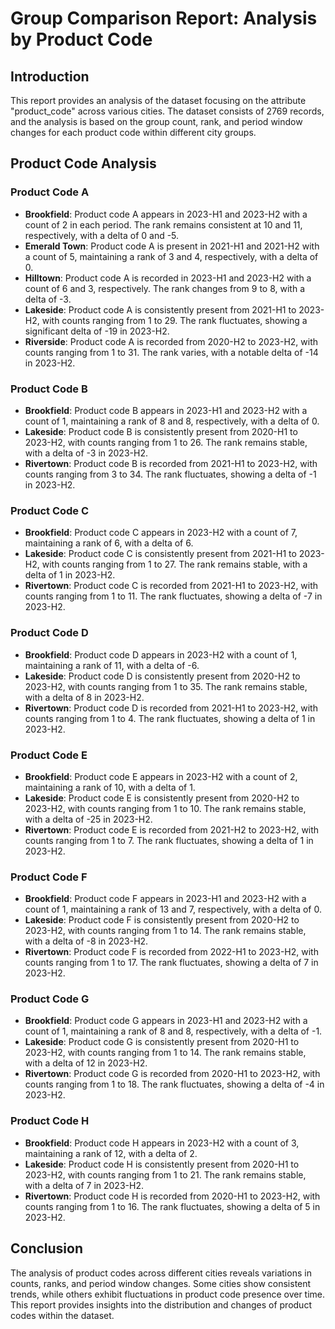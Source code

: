 # Group Comparison Report: Analysis by Product Code

## Introduction

This report provides an analysis of the dataset focusing on the attribute "product_code" across various cities. The dataset consists of 2769 records, and the analysis is based on the group count, rank, and period window changes for each product code within different city groups.

## Product Code Analysis

### Product Code A

- **Brookfield**: Product code A appears in 2023-H1 and 2023-H2 with a count of 2 in each period. The rank remains consistent at 10 and 11, respectively, with a delta of 0 and -5.
- **Emerald Town**: Product code A is present in 2021-H1 and 2021-H2 with a count of 5, maintaining a rank of 3 and 4, respectively, with a delta of 0.
- **Hilltown**: Product code A is recorded in 2023-H1 and 2023-H2 with a count of 6 and 3, respectively. The rank changes from 9 to 8, with a delta of -3.
- **Lakeside**: Product code A is consistently present from 2021-H1 to 2023-H2, with counts ranging from 1 to 29. The rank fluctuates, showing a significant delta of -19 in 2023-H2.
- **Riverside**: Product code A is recorded from 2020-H2 to 2023-H2, with counts ranging from 1 to 31. The rank varies, with a notable delta of -14 in 2023-H2.

### Product Code B

- **Brookfield**: Product code B appears in 2023-H1 and 2023-H2 with a count of 1, maintaining a rank of 8 and 8, respectively, with a delta of 0.
- **Lakeside**: Product code B is consistently present from 2020-H1 to 2023-H2, with counts ranging from 1 to 26. The rank remains stable, with a delta of -3 in 2023-H2.
- **Rivertown**: Product code B is recorded from 2021-H1 to 2023-H2, with counts ranging from 3 to 34. The rank fluctuates, showing a delta of -1 in 2023-H2.

### Product Code C

- **Brookfield**: Product code C appears in 2023-H2 with a count of 7, maintaining a rank of 6, with a delta of 6.
- **Lakeside**: Product code C is consistently present from 2021-H1 to 2023-H2, with counts ranging from 1 to 27. The rank remains stable, with a delta of 1 in 2023-H2.
- **Rivertown**: Product code C is recorded from 2021-H1 to 2023-H2, with counts ranging from 1 to 11. The rank fluctuates, showing a delta of -7 in 2023-H2.

### Product Code D

- **Brookfield**: Product code D appears in 2023-H2 with a count of 1, maintaining a rank of 11, with a delta of -6.
- **Lakeside**: Product code D is consistently present from 2020-H2 to 2023-H2, with counts ranging from 1 to 35. The rank remains stable, with a delta of 8 in 2023-H2.
- **Rivertown**: Product code D is recorded from 2021-H1 to 2023-H2, with counts ranging from 1 to 4. The rank fluctuates, showing a delta of 1 in 2023-H2.

### Product Code E

- **Brookfield**: Product code E appears in 2023-H2 with a count of 2, maintaining a rank of 10, with a delta of 1.
- **Lakeside**: Product code E is consistently present from 2020-H2 to 2023-H2, with counts ranging from 1 to 10. The rank remains stable, with a delta of -25 in 2023-H2.
- **Rivertown**: Product code E is recorded from 2021-H2 to 2023-H2, with counts ranging from 1 to 7. The rank fluctuates, showing a delta of 1 in 2023-H2.

### Product Code F

- **Brookfield**: Product code F appears in 2023-H1 and 2023-H2 with a count of 1, maintaining a rank of 13 and 7, respectively, with a delta of 0.
- **Lakeside**: Product code F is consistently present from 2020-H2 to 2023-H2, with counts ranging from 1 to 14. The rank remains stable, with a delta of -8 in 2023-H2.
- **Rivertown**: Product code F is recorded from 2022-H1 to 2023-H2, with counts ranging from 1 to 17. The rank fluctuates, showing a delta of 7 in 2023-H2.

### Product Code G

- **Brookfield**: Product code G appears in 2023-H1 and 2023-H2 with a count of 1, maintaining a rank of 8 and 8, respectively, with a delta of -1.
- **Lakeside**: Product code G is consistently present from 2020-H1 to 2023-H2, with counts ranging from 1 to 14. The rank remains stable, with a delta of 12 in 2023-H2.
- **Rivertown**: Product code G is recorded from 2020-H1 to 2023-H2, with counts ranging from 1 to 18. The rank fluctuates, showing a delta of -4 in 2023-H2.

### Product Code H

- **Brookfield**: Product code H appears in 2023-H2 with a count of 3, maintaining a rank of 12, with a delta of 2.
- **Lakeside**: Product code H is consistently present from 2020-H1 to 2023-H2, with counts ranging from 1 to 21. The rank remains stable, with a delta of 7 in 2023-H2.
- **Rivertown**: Product code H is recorded from 2020-H1 to 2023-H2, with counts ranging from 1 to 16. The rank fluctuates, showing a delta of 5 in 2023-H2.

## Conclusion

The analysis of product codes across different cities reveals variations in counts, ranks, and period window changes. Some cities show consistent trends, while others exhibit fluctuations in product code presence over time. This report provides insights into the distribution and changes of product codes within the dataset.